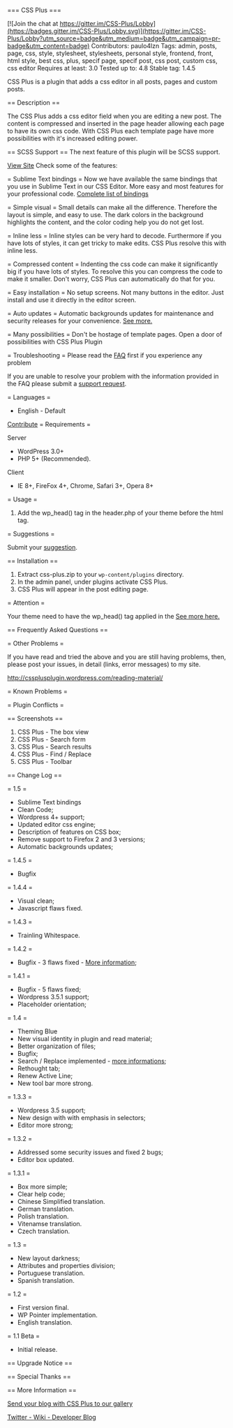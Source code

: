 === CSS Plus ===

[![Join the chat at https://gitter.im/CSS-Plus/Lobby](https://badges.gitter.im/CSS-Plus/Lobby.svg)](https://gitter.im/CSS-Plus/Lobby?utm_source=badge&utm_medium=badge&utm_campaign=pr-badge&utm_content=badge)
Contributors: paulo4lzn 
Tags: admin, posts, page, css, style, stylesheet, stylesheets, personal style, frontend, front, html style, best css, plus, specif page, specif post, css post, custom css, css editor
Requires at least: 3.0
Tested up to: 4.8
Stable tag: 1.4.5

CSS Plus is a plugin that adds a css editor in all posts, pages and custom posts.

== Description ==

The CSS Plus adds a css editor field when you are editing a new post. The content is compressed and inserted in the page header allowing each page to have its own css code.
With CSS Plus each template page have more possibilities with it's increased editing power.

== SCSS Support ==
The next feature of this plugin will be SCSS support.

<a href="http://cssplusplugin.wordpress.com">View Site</a>
Check some of the features:

= Sublime Text bindings =
Now we have available the same bindings that you use in Sublime Text in our CSS Editor. More easy and most features for your professional code. <a href="https://cssplusplugin.wordpress.com/?p=151">Complete list of bindings</a>

= Simple visual =
Small details can make all the difference. Therefore the layout is simple, and easy to use. The dark colors in the background highlights the content, and the color coding help you do not get lost.

= Inline less =
Inline styles can be very hard to decode. Furthermore if you have lots of styles, it can get tricky to make edits. CSS Plus resolve this with inline less.

= Compressed content =
Indenting the css code can make it significantly big if you have lots of styles. To resolve this you can compress the code to make it smaller. Don't worry, CSS Plus can automatically do that for you.

= Easy installation =
No setup screens. Not many buttons in the editor. Just install and use it directly in the editor screen.

= Auto updates =
Automatic backgrounds updates for maintenance and security releases for your convenience. <a href="https://cssplusplugin.wordpress.com/2017/06/12/configuring-automatic-updates-for-your-css-plus/">See more.</a>

= Many possibilities =
Don't be hostage of template pages. Open a door of possibilities with CSS Plus Plugin

= Troubleshooting =
Please read the <a href="http://cssplusplugin.wordpress.com/reading-material/">FAQ</a> first if you experience any problem

If you are unable to resolve your problem with the information provided in the FAQ please submit a <a href="http://cssplusplugin.wordpress.com/contact/">support request</a>.

= Languages =
* English - Default

<a href="http://cssplusplugin.wordpress.com/contact/">Contribute</a>
= Requirements =

Server

* WordPress 3.0+
* PHP 5+ (Recommended).

Client

* IE 8+, FireFox 4+, Chrome, Safari 3+, Opera 8+

= Usage =

1. Add the wp_head() tag in the header.php of your theme before the </head> html tag.

= Suggestions =

Submit your <a href="http://pauloklixto.com/2012/04/20/sugestoes-css-plus/">suggestion</a>.

== Installation ==

1. Extract css-plus.zip to your `wp-content/plugins` directory.
2. In the admin panel, under plugins activate CSS Plus.
3. CSS Plus will appear in the post editing page.

= Attention =

Your theme need to have the wp_head() tag applied in the <head> <a href="http://codex.wordpress.org/Function_Reference/wp_head">See more here.</a>

== Frequently Asked Questions ==

= Other Problems =

If you have read and tried the above and you are still having problems, then, please post your issues, in detail (links, error messages) to my site.

<a href="http://cssplusplugin.wordpress.com/reading-material/">http://cssplusplugin.wordpress.com/reading-material/</a>

= Known Problems =

= Plugin Conflicts =

== Screenshots ==

1. CSS Plus - The box view
2. CSS Plus - Search form
3. CSS Plus - Search results
4. CSS Plus - Find / Replace
5. CSS Plus - Toolbar

== Change Log ==

= 1.5 =
* Sublime Text bindings
* Clean Code;
* Wordpress 4+ support;
* Updated editor css engine;
* Description of features on CSS box;
* Remove support to Firefox 2 and 3 versions;
* Automatic backgrounds updates;

= 1.4.5 =
* Bugfix

= 1.4.4 =
* Visual clean;
* Javascript flaws fixed.

= 1.4.3 =
* Trainling Whitespace.

= 1.4.2 =
* Bugfix - 3 flaws fixed - <a href="http://cssplusplugin.wordpress.com/2013/04/02/i-lost-my-css-in-first-update-and-now">More information</a>;

= 1.4.1 =
* Bugfix - 5 flaws fixed;
* Wordpress 3.5.1 support;
* Placeholder orientation;

= 1.4 =
* Theming Blue
* New visual identity in plugin and read material;
* Better organization of files;
* Bugfix;
* Search / Replace implemented -  <a href="http://wp.me/p2YMqh-O">more informations</a>;
* Rethought tab;
* Renew Active Line;
* New tool bar more strong.

= 1.3.3 =
* Wordpress 3.5 support;
* New design with with emphasis in selectors;
* Editor more strong;

= 1.3.2 = 
* Addressed some security issues and fixed 2 bugs;
* Editor box updated.

= 1.3.1 =
* Box more simple;
* Clear help code;
* Chinese Simplified translation.
* German translation.
* Polish translation.
* Vitenamse translation.
* Czech translation.

= 1.3 =
* New layout darkness;
* Attributes and properties division;
* Portuguese translation.
* Spanish translation.
   
= 1.2 =
* First version final.
* WP Pointer implementation.
* English translation.

= 1.1 Beta =
* Initial release.

== Upgrade Notice ==


== Special Thanks ==

== More Information ==

<a href="mhttp://cssplusplugin.wordpress.com/contact/">Send your blog with CSS Plus to our gallery</a>

<a href="http://twitter.com/pauloklixto">Twitter - </a><a href="http://cssplusplugin.wordpress.com/reading-material/">Wiki - </a><a href="http://cssplusplugin.wordpress.com">Developer Blog</a>
